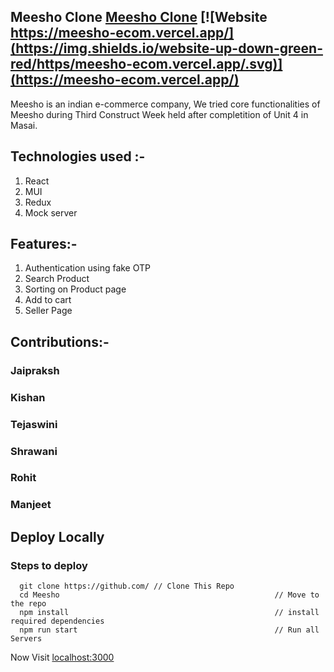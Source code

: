 ## Meesho Clone [Meesho Clone](https://meesho-ecom.vercel.app/) [![Website https://meesho-ecom.vercel.app/](https://img.shields.io/website-up-down-green-red/https/meesho-ecom.vercel.app/.svg)](https://meesho-ecom.vercel.app/)
Meesho is an indian e-commerce company, We tried core functionalities of Meesho during Third Construct Week held after completition of Unit 4 in Masai.

## Technologies used :-
1) React
2) MUI
3) Redux
4) Mock server

## Features:-
1) Authentication using fake OTP
2) Search Product
3) Sorting on Product page
4) Add to cart
5) Seller Page

## Contributions:-

### Jaipraksh

### Kishan

### Tejaswini

### Shrawani

### Rohit
### Manjeet

## Deploy Locally

### Steps to deploy
```
  git clone https://github.com/ // Clone This Repo
  cd Meesho                                                // Move to the repo
  npm install                                              // install required dependencies
  npm run start                                            // Run all Servers
```

Now Visit  [localhost:3000](http://localhost:3000)
